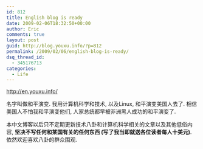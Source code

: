 ```yaml
---
id: 812
title: English blog is ready
date: 2009-02-06T18:32:50+00:00
author: Eric
comments: true
layout: post
guid: http://blog.youxu.info/?p=812
permalink: /2009/02/06/english-blog-is-ready/
dsq_thread_id:
  - 345176713
categories:
  - Life
---
```

<http://en.youxu.info/>

名字叫做和平演变. 我用计算机科学和技术, 以及Linux, 和平演变美国人去了. 相信美国人不怕我和平演变他们, 人家总统都早被非洲黑人成功的和平演变了.

本中文博客以后只不定期更新技术八卦和计算机科学相关的文章以及其他低俗内容, **坚决不写任何和某国有关的任何东西 (写了我当即就送各位读者每人十美元)**. 依然欢迎喜欢八卦的群众围观.